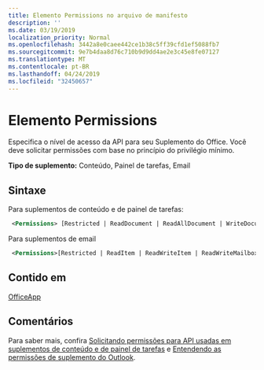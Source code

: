 ```yaml
---
title: Elemento Permissions no arquivo de manifesto
description: ''
ms.date: 03/19/2019
localization_priority: Normal
ms.openlocfilehash: 3442a8e0caee442ce1b38c5ff39cfd1ef5088fb7
ms.sourcegitcommit: 9e7b4daa8d76c710b9d9dd4ae2e3c45e8fe07127
ms.translationtype: MT
ms.contentlocale: pt-BR
ms.lasthandoff: 04/24/2019
ms.locfileid: "32450657"
---
```

# <a name="permissions-element"></a>Elemento Permissions

Especifica o nível de acesso da API para seu Suplemento do Office. Você deve solicitar permissões com base no princípio do privilégio mínimo.

**Tipo de suplemento:** Conteúdo, Painel de tarefas, Email

## <a name="syntax"></a>Sintaxe

Para suplementos de conteúdo e de painel de tarefas:

```XML
 <Permissions> [Restricted | ReadDocument | ReadAllDocument | WriteDocument | ReadWriteDocument]</Permissions>
```

Para suplementos de email

```XML
 <Permissions>[Restricted | ReadItem | ReadWriteItem | ReadWriteMailbox]</Permissions>
```

## <a name="contained-in"></a>Contido em

[OfficeApp](officeapp.md)

## <a name="remarks"></a>Comentários

Para saber mais, confira [Solicitando permissões para API usadas em suplementos de conteúdo e de painel de tarefas](/office/dev/add-ins/develop/requesting-permissions-for-api-use-in-content-and-task-pane-add-ins) e [Entendendo as permissões de suplemento do Outlook](/outlook/add-ins/understanding-outlook-add-in-permissions).
